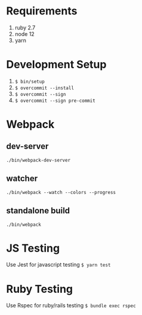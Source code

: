 # Requirements
1. ruby 2.7
2. node 12
3. yarn

# Development Setup
1. `$ bin/setup`
2. `$ overcommit --install`
3. `$ overcommit --sign`
4. `$ overcommit --sign pre-commit`

# Webpack
## dev-server
`./bin/webpack-dev-server`

## watcher
`./bin/webpack --watch --colors --progress`

## standalone build
`./bin/webpack`

# JS Testing
Use Jest for javascript testing
`$ yarn test`

# Ruby Testing
Use Rspec for ruby/rails testing
`$ bundle exec rspec`

